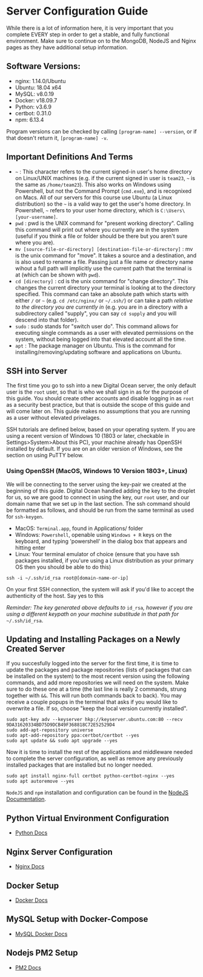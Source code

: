 # Server Configuration Guide

While there is a lot of information here, it is very important that you complete EVERY step in order to get a stable, and fully functional environment. Make sure to continue on to the MongoDB, NodeJS and Nginx pages as they have additional setup information.

## Software Versions:
 
 * nginx: 1.14.0/Ubuntu
 * Ubuntu: 18.04 x64
 * MySQL: v8.0.19
 * Docker: v18.09.7
 * Python: v3.6.9
 * certbot: 0.31.0
 * npm: 6.13.4

Program versions can be checked by calling `[program-name] --version`, or if that doesn't return it, `[program-name] -v`.

## Important Definitions And Terms

 * `~` : This character refers to the current signed-in user's home directory on Linux/UNIX machines (e.g. if the current signed in user is `team23`, `~` is the same as `/home/team23`). This also works on Windows using Powershell, but not the Command Prompt (`cmd.exe`), and is recognixed on Macs. All of our servers for this course use Ubuntu (a Linux distribution) so the `~` is a valid way to get the user's home directory. In Powershell, `~` refers to your user home directory, which is `C:\Users\[your-username]`.
 * `pwd` : pwd is the UNIX command for "present working directory". Calling this command will print out where you currently are in the system (useful if you think a file or folder should be there but you aren't sure where you are).
 * `mv [source-file-or-directory] [destination-file-or-directory]` : mv is the unix command for "move". It takes a source and a destination, and is also used to rename a file. Passing just a file name or directory name wihout a full path will implicitly use the current path that the terminal is at (which can be shown with `pwd`).
 * `cd [directory]` : cd is the unix command for "change directory". This changes the current directory your terminal is looking at to the directory specified. This command can take an absolute path which starts with either `/` or `~` (e.g. `cd /etc/nginx/` or `~/.ssh/`) or can take a path *relative to the directory you are currently in* (e.g. you are in a directory with a subdirectory called "supply", you can say `cd supply` and you will descend into that folder). 
 * `sudo` : sudo stands for "switch user do". This command allows for executing single commands as a user with elevated permissions on the system, without being logged into that elevated account all the time.
 * `apt` : The package manager on Ubuntu. This is the command for installing/removing/updating software and applications on Ubuntu.


## SSH into Server

The first time you go to ssh into a new Digital Ocean server, the only default user is the `root` user, so that is who we shall sign in as for the purpose of this guide. You should create other accounts and disable logging in as `root` as a security best practice, but that is outside the scope of this guide and will come later on. This guide makes no assumptions that you are running as a user without elevated privelages. 

SSH tutorials are defined below, based on your operating system. If you are using a recent version of Windows 10 (1803 or later, checkable in Settings>System>About this PC), your machine already has OpenSSH installed by default. If you are on an older version of Windows, see the section on using PuTTY below.

### Using OpenSSH (MacOS, Windows 10 Version 1803+, Linux)

We will be connecting to the server using the key-pair we created at the beginning of this guide. Digital Ocean handled adding the key to the droplet for us, so we are good to connect in using the key, our `root` user, and our domain name that we set up in the last section. The ssh command should be formatted as follows, and should be run from the same terminal as used for `ssh-keygen`.  

 - MacOS: `Terminal.app`, found in Applications/ folder
 - Windows: `Powershell`, openable using `Windows + R` keys on the keyboard, and typing 'powershell' in the dialog box that appears and hitting enter
 - Linux: Your terminal emulator of choice (ensure that you have ssh packages installed, if you'ure using a Linux distribution as your primary OS then you should be able to do this)

```
ssh -i ~/.ssh/id_rsa root@[domain-name-or-ip]
```

On your first SSH connection, the system will ask if you'd like to accept the authenticity of the host. Say yes to this

*Reminder: The key generated above defaults to* `id_rsa`*, however if you are using a different keypath on your machine substitude in that path for* `~/.ssh/id_rsa`.

## Updating and Installing Packages on a Newly Created Server

If you succesfully logged into the server for the first time, it is time to update the packages and package repositories (lists of packages that can be installed on the system) to the most recent version using the following commands, and add more repositories we will need on the system. Make sure to do these one at a time (the last line is really 2 commands, strung together with `&&`. This will run both commands back to back). You may receive a couple popups in the terminal that asks if you would like to overwrite a file. If so, choose "keep the local version currently installed".

```
sudo apt-key adv --keyserver hkp://keyserver.ubuntu.com:80 --recv 9DA31620334BD75D9DCB49F368818C72E52529D4
sudo add-apt-repository universe
sudo apt-add-repository ppa:certbot/certbot --yes
sudo apt update && sudo apt upgrade --yes
```

Now it is time to install the rest of the applications and middleware needed to complete the server configuration, as well as remove any previously installed packages that are installed but no longer needed.

```
sudo apt install nginx-full certbot python-certbot-nginx --yes
sudo apt autoremove --yes
```

`NodeJS` and `npm` installation and configuration can be found in the [NodeJS Documentation](https://github.com/nodesource/distributions/blob/master/README.md). 

## Python Virtual Environment Configuration 

* [Python Docs](python/python.md)

## Nginx Server Configuration

* [Nginx Docs](nginx/nginx.md)

## Docker Setup

* [Docker Docs](docker/docker.md)

## MySQL Setup with Docker-Compose

* [MySQL Docker Docs](mysql/mysql.md)

## Nodejs PM2 Setup

* [PM2 Docs](pm2/pm2.md)

